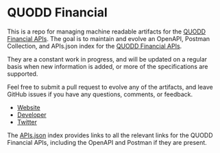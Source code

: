 # QUODD FinancialThis is a repo for managing machine readable artifacts for the [QUODD Financial APIs](http://home.quodd.com). The goal is to maintain and evolve an OpenAPI, Postman Collection, and APIs.json index for the [QUODD Financial APIs](http://home.quodd.com).They are a constant work in progress, and will be updated on a regular basis when new information is added, or more of the specifications are supported.Feel free to submit a pull request to evolve any of the artifacts, and leave GitHub issues if you have any questions, comments, or feedback.- [Website](http://home.quodd.com)- [Developer](http://home.quodd.com)- [Twitter](https://twitter.com/quoddfinancial)The [APIs.json](https://github.com/api-evangelist/quodd-financial/blob/master/apis.json) index provides links to all the relevant links for the QUODD Financial APIs, including the OpenAPI and Postman if they are present.